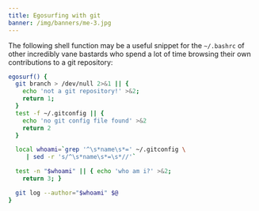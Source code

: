 ```yaml
---
title: Egosurfing with git
banner: /img/banners/me-3.jpg
---
```


The following shell function may be a useful snippet for the `~/.bashrc` of
other incredibly vane bastards who spend a lot of time browsing their own
contributions to a git repository:

```sh
egosurf() {
  git branch > /dev/null 2>&1 || {
    echo 'not a git repository!' >&2;
    return 1;
  }
  test -f ~/.gitconfig || {
    echo 'no git config file found' >&2
    return 2
  }

  local whoami=`grep '^\s*name\s*=' ~/.gitconfig \
     | sed -r 's/^\s*name\s*=\s*//'`

  test -n "$whoami" || { echo 'who am i?' >&2;
    return 3; }

  git log --author="$whoami" $@
}
```
